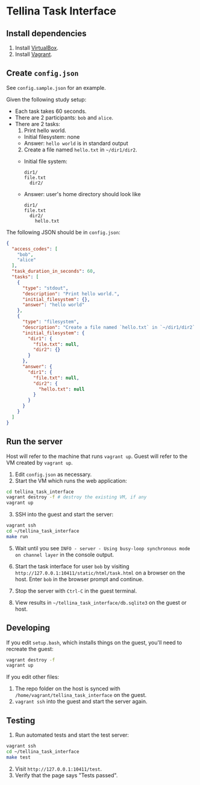 # Tellina Task Interface

## Install dependencies

1. Install [VirtualBox](https://www.virtualbox.org/wiki/Downloads).
2. Install [Vagrant](https://www.vagrantup.com/downloads.html).

## Create `config.json`

See `config.sample.json` for an example.

Given the following study setup:

* Each task takes 60 seconds.
* There are 2 participants: `bob` and `alice`.
* There are 2 tasks:
  1. Print hello world.
    * Initial filesystem: none
    * Answer: `hello world` is in standard output
  2. Create a file named `hello.txt` in `~/dir1/dir2`.
    * Initial file system:

       ```
       dir1/
       file.txt
         dir2/
       ```

    * Answer: user's home directory should look like

       ```
       dir1/
       file.txt
         dir2/
           hello.txt
       ```

The following JSON should be in `config.json`:

```json
{
  "access_codes": [
    "bob",
    "alice"
  ],
  "task_duration_in_seconds": 60,
  "tasks": [
    {
      "type": "stdout",
      "description": "Print hello world.",
      "initial_filesystem": {},
      "answer": "hello world"
    },
    {
      "type": "filesystem",
      "description": "Create a file named `hello.txt` in `~/dir1/dir2`.",
      "initial_filesystem": {
        "dir1": {
          "file.txt": null,
          "dir2": {}
        }
      },
      "answer": {
        "dir1": {
          "file.txt": null,
          "dir2": {
            "hello.txt": null
          }
        }
      }
    }
  ]
}
```

## Run the server

Host will refer to the machine that runs `vagrant up`.
Guest will refer to the VM created by `vagrant up`.

1. Edit `config.json` as necessary.
2. Start the VM which runs the web application:

  ```bash
  cd tellina_task_interface
  vagrant destroy -f # destroy the existing VM, if any
  vagrant up
  ```

3. SSH into the guest and start the server:

  ```bash
  vagrant ssh
  cd ~/tellina_task_interface
  make run
  ```

5. Wait until you see `INFO - server - Using busy-loop synchronous mode on channel layer` in the console output.

6. Start the task interface for user `bob` by visiting
   `http://127.0.0.1:10411/static/html/task.html` on a browser on the host.
   Enter `bob` in the browser prompt and continue.

7. Stop the server with `Ctrl-C` in the guest terminal.

8. View results in `~/tellina_task_interface/db.sqlite3` on the guest or host.

## Developing

If you edit `setup.bash`, which installs things on the guest, you'll need to
recreate the guest:

```bash
vagrant destroy -f
vagrant up
```

If you edit other files:

1. The repo folder on the host is synced with
   `/home/vagrant/tellina_task_interface` on the guest.
2. `vagrant ssh` into the guest and start the server again.

## Testing

1. Run automated tests and start the test server:

  ```bash
  vagrant ssh
  cd ~/tellina_task_interface
  make test
  ```

2. Visit `http://127.0.0.1:10411/test`.
3. Verify that the page says "Tests passed".
